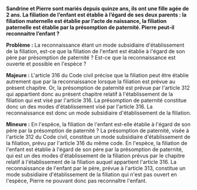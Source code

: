 **Sandrine et Pierre sont mariés depuis quinze ans, ils ont une fille agée de 2 ans. La filiation de l’enfant est établie à l’égard de ses deux parents : la filiation maternelle est établie par l’acte de naissance, la filiation paternelle est établie par la présomption de paternité. Pierre peut-il reconnaitre l’enfant ?**

**Problème :**
La reconnaissance étant un mode subsidiaire d'établissement de la filiation, est-ce que la filiation de l'enfant est établie à l'égard de son père par présomption de paternité ? Est-ce que la reconnaissance est ouverte et possible en l'espèce ?

**Majeure :** 
L'article 316 du Code civil précise que la filiation peut être établie autrement que par la reconnaissance lorsque la filiation est prévue au présent chapitre. Or, la présomption de paternité est prévue par l'article 312 qui appartient donc au présent chapitre relatif à l'établissement de la filiation qui est visé par l'article 316. La présomption de paternité constitue donc un des modes d'établissement visé par l'article 316. La reconnaissance est donc un mode subsidiaire d'établissement de la filiation.

**Mineure :** 
En l'espèce, la filiation de l'enfant est-elle établie à l'égard de son père par la présomption de paternité ? La présomption de paternité, visée à l'article 312 du Code civil, constitue un mode subsidiaire d'établissement de la filiation, prévu par l'article 316 du même code. En l'espèce, la filiation de l'enfant est établie à l'égard de son père par la présomption de paternité, qui est un des modes d'établissement de la filiation prévus par le chapitre relatif à l'établissement de la filiation auquel appartient l'article 316. La reconnaissance de l'enfant par le père, prévue à l'article 313, constitue un mode subsidiaire d'établissement de la filiation qui n'est pas ouvert en l'espèce, Pierre ne pouvant donc pas reconnaître l'enfant.